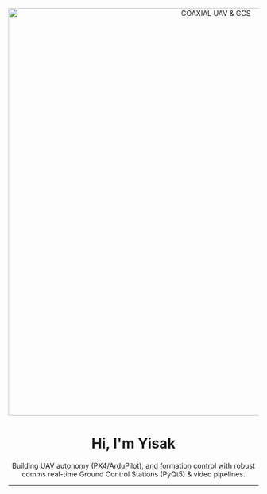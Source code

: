<!-- Top hero (optional): a clean banner or drone silhouette -->
<p align="center">
  <img src="https://github.com/user-attachments/assets/1bf31b30-ebe0-410c-86ab-0817f5597bb3" alt="COAXIAL UAV & GCS" width="820">
</p>


<h1 align="center">Hi, I'm Yisak </h1>

<p align="center">
  Building UAV autonomy (PX4/ArduPilot),
  and formation control with robust comms real-time Ground Control Stations (PyQt5) & video pipelines.
</p>

---
